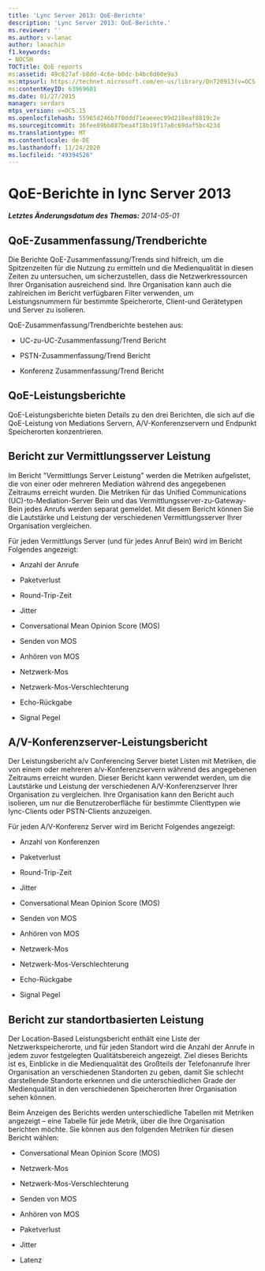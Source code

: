 ```yaml
---
title: 'Lync Server 2013: QoE-Berichte'
description: 'Lync Server 2013: QoE-Berichte.'
ms.reviewer: ''
ms.author: v-lanac
author: lanachin
f1.keywords:
- NOCSH
TOCTitle: QoE reports
ms:assetid: 49c827af-b8dd-4c6e-b0dc-b4bc6d60e9a3
ms:mtpsurl: https://technet.microsoft.com/en-us/library/Dn720913(v=OCS.15)
ms:contentKeyID: 63969601
ms.date: 01/27/2015
manager: serdars
mtps_version: v=OCS.15
ms.openlocfilehash: 55965d246b7f0ddd71eaeeec99d218eaf8819c2e
ms.sourcegitcommit: 36fee89bb887bea4f18b19f17a8c69daf5bc423d
ms.translationtype: MT
ms.contentlocale: de-DE
ms.lasthandoff: 11/24/2020
ms.locfileid: "49394526"
---
```

# <a name="qoe-reports-in-lync-server-2013"></a>QoE-Berichte in lync Server 2013

<div data-xmlns="http://www.w3.org/1999/xhtml">

<div class="topic" data-xmlns="http://www.w3.org/1999/xhtml" data-msxsl="urn:schemas-microsoft-com:xslt" data-cs="https://msdn.microsoft.com/">

<div data-asp="https://msdn2.microsoft.com/asp">



</div>

<div id="mainSection">

<div id="mainBody">

<span> </span>

_**Letztes Änderungsdatum des Themas:** 2014-05-01_

<div>

## <a name="qoe-summarytrend-reports"></a>QoE-Zusammenfassung/Trendberichte

Die Berichte QoE-Zusammenfassung/Trends sind hilfreich, um die Spitzenzeiten für die Nutzung zu ermitteln und die Medienqualität in diesen Zeiten zu untersuchen, um sicherzustellen, dass die Netzwerkressourcen Ihrer Organisation ausreichend sind. Ihre Organisation kann auch die zahlreichen im Bericht verfügbaren Filter verwenden, um Leistungsnummern für bestimmte Speicherorte, Client-und Gerätetypen und Server zu isolieren.

QoE-Zusammenfassung/Trendberichte bestehen aus:

  - UC-zu-UC-Zusammenfassung/Trend Bericht

  - PSTN-Zusammenfassung/Trend Bericht

  - Konferenz Zusammenfassung/Trend Bericht

</div>

<div>

## <a name="qoe-performance-reports"></a>QoE-Leistungsberichte

QoE-Leistungsberichte bieten Details zu den drei Berichten, die sich auf die QoE-Leistung von Mediations Servern, A/V-Konferenzservern und Endpunkt Speicherorten konzentrieren.

</div>

<div>

## <a name="mediation-server-performance-report"></a>Bericht zur Vermittlungsserver Leistung

Im Bericht "Vermittlungs Server Leistung" werden die Metriken aufgelistet, die von einer oder mehreren Mediation während des angegebenen Zeitraums erreicht wurden. Die Metriken für das Unified Communications (UC)-to-Mediation-Server Bein und das Vermittlungsserver-zu-Gateway-Bein jedes Anrufs werden separat gemeldet. Mit diesem Bericht können Sie die Lautstärke und Leistung der verschiedenen Vermittlungsserver Ihrer Organisation vergleichen.

Für jeden Vermittlungs Server (und für jedes Anruf Bein) wird im Bericht Folgendes angezeigt:

  - Anzahl der Anrufe

  - Paketverlust

  - Round-Trip-Zeit

  - Jitter

  - Conversational Mean Opinion Score (MOS)

  - Senden von MOS

  - Anhören von MOS

  - Netzwerk-Mos

  - Netzwerk-Mos-Verschlechterung

  - Echo-Rückgabe

  - Signal Pegel

</div>

<div>

## <a name="av-conferencing-server-performance-report"></a>A/V-Konferenzserver-Leistungsbericht

Der Leistungsbericht a/v Conferencing Server bietet Listen mit Metriken, die von einem oder mehreren a/v-Konferenzservern während des angegebenen Zeitraums erreicht wurden. Dieser Bericht kann verwendet werden, um die Lautstärke und Leistung der verschiedenen A/V-Konferenzserver Ihrer Organisation zu vergleichen. Ihre Organisation kann den Bericht auch isolieren, um nur die Benutzeroberfläche für bestimmte Clienttypen wie lync-Clients oder PSTN-Clients anzuzeigen.

Für jeden A/V-Konferenz Server wird im Bericht Folgendes angezeigt:

  - Anzahl von Konferenzen

  - Paketverlust

  - Round-Trip-Zeit

  - Jitter

  - Conversational Mean Opinion Score (MOS)

  - Senden von MOS

  - Anhören von MOS

  - Netzwerk-Mos

  - Netzwerk-Mos-Verschlechterung

  - Echo-Rückgabe

  - Signal Pegel

</div>

<div>

## <a name="location-based-performance-report"></a>Bericht zur standortbasierten Leistung

Der Location-Based Leistungsbericht enthält eine Liste der Netzwerkspeicherorte, und für jeden Standort wird die Anzahl der Anrufe in jedem zuvor festgelegten Qualitätsbereich angezeigt. Ziel dieses Berichts ist es, Einblicke in die Medienqualität des Großteils der Telefonanrufe Ihrer Organisation an verschiedenen Standorten zu geben, damit Sie schlecht darstellende Standorte erkennen und die unterschiedlichen Grade der Medienqualität in den verschiedenen Speicherorten Ihrer Organisation sehen können.

Beim Anzeigen des Berichts werden unterschiedliche Tabellen mit Metriken angezeigt – eine Tabelle für jede Metrik, über die Ihre Organisation berichten möchte. Sie können aus den folgenden Metriken für diesen Bericht wählen:

  - Conversational Mean Opinion Score (MOS)

  - Netzwerk-Mos

  - Netzwerk-Mos-Verschlechterung

  - Senden von MOS

  - Anhören von MOS

  - Paketverlust

  - Jitter

  - Latenz

</div>

</div>

<span> </span>

</div>

</div>

</div>

